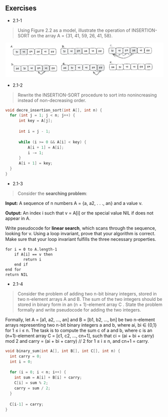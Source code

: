 ## Exercises

- 2.1-1

> Using Figure 2.2 as a model, illustrate the operation of INSERTION-SORT on the
array A = {31, 41, 59, 26, 41, 58}.

<img src="https://github.com/regalk13/CLRS/blob/main/C02-Getting-Started/2-1-1_IMAGE.png" />

- 2.1-2

> Rewrite the INSERTION-SORT procedure to sort into nonincreasing instead of non-decreasing order.

```c
void decre_insertion_sort(int A[], int n) {
  for (int j = 1; j < n; j++) {
      int key = A[j];

      int i = j - 1;

      while (i >= 0 && A[i] < key) {
          A[i + 1] = A[i];
          i -= 1;
      }
      A[i + 1] = key;
  } 
}

```

- 2.1-3

> Consider the **searching problem**:

**Input:** A sequence of n numbers A = {a, a2, . . ., an} and a value v.

**Output:** An index i such that  v =  A[i] or the special value NIL if  does not appear in A.

Write pseudocode for **linear search**, which scans through the sequence, looking for v. Using a loop invariant, prove that your algorithm is correct. Make sure that your loop invariant fulﬁlls the three necessary properties.

```
for i = 0 to A.length-1
    if A[i] == v then
        return i
    end if
end for
return NIL
```

- 2.1-4

> Consider the problem of adding two n-bit binary integers, stored in two n-element arrays A and B. The sum of the two integers should be stored in binary form in an (n + 1)-element array C . State the problem formally and write pseudocode for adding the two integers.

Formally, let A = [a1, a2, ..., an] and B = [b1, b2, ..., bn] be two n-element arrays representing two n-bit binary integers a and b, where ai, bi ∈ {0,1} for 1 ≤ i ≤ n. The task is to compute the sum c of a and b, where c is an (n+1)-element array C = [c1, c2, ..., cn+1], such that ci = (ai + bi + carry) mod 2 and carry = (ai + bi + carry) // 2 for 1 ≤ i ≤ n, and cn+1 = carry.

```c
void binary_sum(int A[], int B[], int C[], int n) {
  int carry = 0;
  int i = 0;

  for (i = 0; i < n; i++) {
    int sum = A[i] + B[i] + carry;
    C[i] = sum % 2;
    carry = sum / 2;
  }
  
  C[i-1] = carry;
}
```
